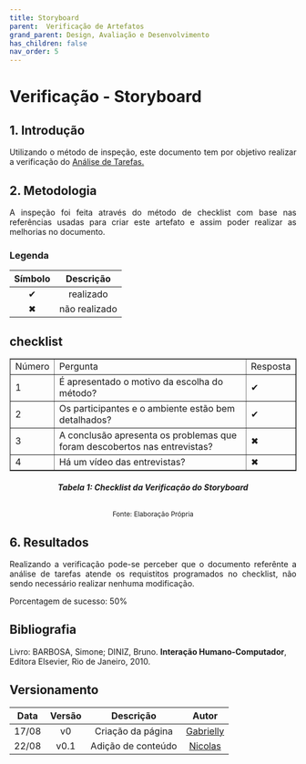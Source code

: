 ```yaml
---
title: Storyboard
parent:  Verificação de Artefatos
grand_parent: Design, Avaliação e Desenvolvimento
has_children: false
nav_order: 5
---
```


# Verificação - Storyboard

## 1. Introdução

<p align = "justify">Utilizando o método de inspeção, este documento tem por objetivo realizar a verificação do <a href="https://interacao-humano-computador.github.io/2022.1-Prefeitura_Joao_Pessoa/DesignAvaliacaoDesenvolvimento/N%C3%ADvel%201/relatoDosResultadosDaAn%C3%A1liseDeTarefas.html">Análise de Tarefas.</a></p>

## 2. Metodologia

<p align = "justify">
A inspeção foi feita através do método de checklist com base nas referências usadas para criar este artefato e assim poder realizar as melhorias no documento.</p>

### Legenda 

| Símbolo   | Descrição              |
| --------- | ---------------------- |
| <center>✔ | <center>realizado      |
| <center>✖ | <center> não realizado |


## checklist

<table border="1">
    <tr>
        <td>Número</td>
        <td>Pergunta</td>
        <td>Resposta</td>
    </tr>
    <tr>
        <td>1</td>
       <td>É apresentado o motivo da escolha do método? </td>
        <td>✔</td>
    </tr>
    <tr>
        <td>2</td>
       <td>Os participantes e o ambiente estão bem detalhados? </td>
        <td>✔</td>
    </tr>
    <tr>
        <td>3</td>
       <td>A conclusão apresenta os problemas que foram descobertos nas entrevistas? </td>
        <td>✖</td>
    </tr>
    <tr>
        <td>4</td>
       <td>Há um vídeo das entrevistas? </td>
        <td>✖</td>
    </tr>
</table>
                                                        
<figcaption align='center'>
  <h6><b>Tabela 1: Checklist da Verificação do Storyboard</b><br></h6>
    <small>Fonte: Elaboração Própria</small>
</figcaption>


## 6. Resultados

<p align = "justify"> Realizando a verificação pode-se perceber que o documento referênte a análise de tarefas atende os requistitos programados no checklist, não sendo necessário realizar nenhuma modificação.</p>

Porcentagem de sucesso: 50%

## Bibliografia

Livro: BARBOSA, Simone; DINIZ, Bruno. **Interação Humano-Computador**, Editora Elsevier, Rio de Janeiro, 2010.

## Versionamento
 
| Data  | Versão |      Descrição       |                     Autor                     |
| :---: | :----: | :------------------: | :-------------------------------------------: |
| 17/08 |   v0   |  Criação da página   | [Gabrielly](https://github.com/GabriellyAssuncao) |
| 22/08 |   v0.1 |  Adição de conteúdo  | [Nicolas](https://github.com/Nicolas-Roberto) |

